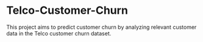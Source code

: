 # Telco-Customer-Churn
This project aims to predict customer churn by analyzing relevant customer data in the Telco customer churn dataset.
